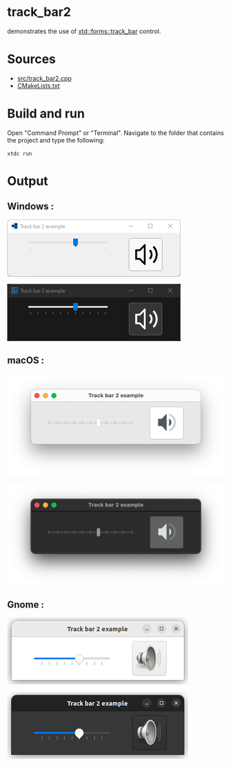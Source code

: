# track_bar2

demonstrates the use of [xtd::forms::track_bar](../../../../src/xtd.forms/include/xtd/forms/track_bar.h) control.

# Sources

* [src/track_bar2.cpp](src/track_bar2.cpp)
* [CMakeLists.txt](CMakeLists.txt)

# Build and run

Open "Command Prompt" or "Terminal". Navigate to the folder that contains the project and type the following:

```shell
xtdc run
```

# Output

## Windows :

![Screenshot](../../../../docs/pictures/examples/track_bar2_w.png)

![Screenshot](../../../../docs/pictures/examples/track_bar2_wd.png)

## macOS :

![Screenshot](../../../../docs/pictures/examples/track_bar2_m.png)

![Screenshot](../../../../docs/pictures/examples/track_bar2_md.png)

## Gnome :

![Screenshot](../../../../docs/pictures/examples/track_bar2_g.png)

![Screenshot](../../../../docs/pictures/examples/track_bar2_gd.png)
